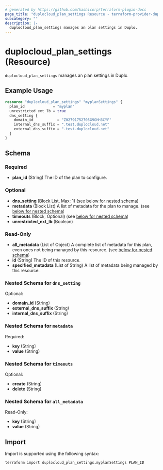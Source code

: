 ```yaml
---
# generated by https://github.com/hashicorp/terraform-plugin-docs
page_title: "duplocloud_plan_settings Resource - terraform-provider-duplocloud"
subcategory: ""
description: |-
  duplocloud_plan_settings manages an plan settings in Duplo.
---
```


# duplocloud_plan_settings (Resource)

`duplocloud_plan_settings` manages an plan settings in Duplo.

## Example Usage

```terraform
resource "duplocloud_plan_settings" "myplanSettings" {
  plan_id             = "myplan"
  unrestricted_ext_lb = true
  dns_setting {
    domain_id           = "Z02791752705G9GHH8CYF"
    internal_dns_suffix = ".test.duplocloud.net"
    external_dns_suffix = ".test.duplocloud.net"
  }
}
```

<!-- schema generated by tfplugindocs -->
## Schema

### Required

- **plan_id** (String) The ID of the plan to configure.

### Optional

- **dns_setting** (Block List, Max: 1) (see [below for nested schema](#nestedblock--dns_setting))
- **metadata** (Block List) A list of metadata for the plan to manage. (see [below for nested schema](#nestedblock--metadata))
- **timeouts** (Block, Optional) (see [below for nested schema](#nestedblock--timeouts))
- **unrestricted_ext_lb** (Boolean)

### Read-Only

- **all_metadata** (List of Object) A complete list of metadata for this plan, even ones not being managed by this resource. (see [below for nested schema](#nestedatt--all_metadata))
- **id** (String) The ID of this resource.
- **specified_metadata** (List of String) A list of metadata being managed by this resource.

<a id="nestedblock--dns_setting"></a>
### Nested Schema for `dns_setting`

Optional:

- **domain_id** (String)
- **external_dns_suffix** (String)
- **internal_dns_suffix** (String)


<a id="nestedblock--metadata"></a>
### Nested Schema for `metadata`

Required:

- **key** (String)
- **value** (String)


<a id="nestedblock--timeouts"></a>
### Nested Schema for `timeouts`

Optional:

- **create** (String)
- **delete** (String)


<a id="nestedatt--all_metadata"></a>
### Nested Schema for `all_metadata`

Read-Only:

- **key** (String)
- **value** (String)

## Import

Import is supported using the following syntax:

```shell
terraform import duplocloud_plan_settings.myplanSettings PLAN_ID
```
